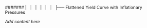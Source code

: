 ####### |   |   |   |   |   |   ├── Flattened Yield Curve with Inflationary Pressures

*Add content here*